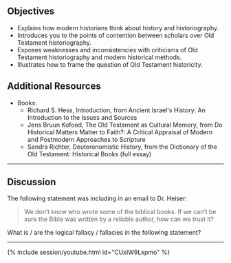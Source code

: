 ---
---

## Objectives

- Explains how modern historians think about history and historiography.
- Introduces you to the points of contention between scholars over Old Testament historiography.
- Exposes weaknesses and inconsistencies with criticisms of Old Testament historiography and modern historical methods.
- Illustrates how to frame the question of Old Testament historicity.

## Additional Resources

- Books:
  - Richard S. Hess, Introduction, from Ancient Israel's History: An Introduction to the Issues and Sources
  - Jens Bruun Kofoed, The Old Testament as Cultural Memory, from Do Historical Matters Matter to Faith?: A Critical Appraisal of Modern and Postmodern Approaches to Scripture
  - Sandra Richter, Deuteronomistic History, from the Dictionary of the Old Testament: Historical Books (full essay)

----

## Discussion

The following statement was including in an email to Dr. Heiser:

> We don’t know who wrote some of the biblical books. If we can’t be sure the Bible was written by a reliable author, how can we trust it?

What is / are the logical fallacy / fallacies in the following statement?

----

{% include session/youtube.html id="CUxIW9Lxpmo" %}
